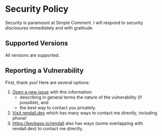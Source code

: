 # Security Policy

Security is paramount at Simple Comment. I will respond to security disclosures immediately and with gratitude.

## Supported Versions

All versions are supported.

## Reporting a Vulnerability

First, thank you! Here are several options:

1. [Open a new issue](https://github.com/rendall/simple-comment/issues/new) with this information:
   - describing in general terms the nature of the vulnerability (if possible), and
   - the best way to contact you privately.
2. [Visit rendall.dev](https://www.rendall.dev/) which has many ways to contact me directly, including phone!
3. <https://keybase.io/rendall> also has ways (some overlapping with rendall.dev) to contact me directly.
